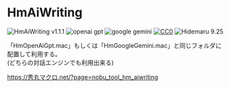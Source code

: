 # HmAiWriting

![HmAiWriting v1.1.1](https://img.shields.io/badge/HmAiWriting-v1.1.1-6479ff.svg)
![openai gpt](https://img.shields.io/badge/OpenAI-GPT-6479ff.svg)
![google gemini](https://img.shields.io/badge/Google-Gemini-6479ff.svg)
[![CC0](https://img.shields.io/badge/license-CCO-blue.svg?style=flat)](LICENSE)
![Hidemaru 9.25](https://img.shields.io/badge/Hidemaru-v9.25-6479ff.svg)

「HmOpenAiGpt.mac」もしくは「HmGoogleGemini.mac」と同じフォルダに配置して利用する。  
 (どちらの対話エンジンでも利用出来る)

https://秀丸マクロ.net/?page=nobu_tool_hm_aiwriting
